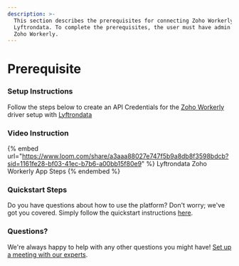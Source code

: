 ```yaml
---
description: >-
  This section describes the prerequisites for connecting Zoho Workerly to
  Lyftrondata. To complete the prerequisites, the user must have admin access to
  Zoho Workerly.
---
```


# Prerequisite

<mark style="color:blue;"></mark>

### Setup Instructions

Follow the steps below to create an API Credentials for the [Zoho Workerly](https://www.lyftrondata.com/integration/human-resource-analytics/zoho-workely/) driver setup with [Lyftrondata](https://www.lyftrondata.com)

### Video Instruction

{% embed url="https://www.loom.com/share/a3aaa88027e747f5b9a8db8f3598bdcb?sid=1161fe28-bf03-41ec-b7b6-a00bb15f80e9" %}
Lyftrondata Zoho Workerly App Steps
{% endembed %}

### Quickstart Steps

Do you have questions about how to use the platform? Don't worry; we've got you covered. Simply follow the quickstart instructions [here](README.md).

### Questions? <a href="#questions" id="questions"></a>

We're always happy to help with any other questions you might have! [Set up a meeting with our experts](https://www.lyftrondata.com/book-a-meeting/).

